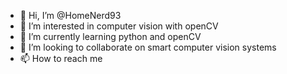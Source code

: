 - 👋 Hi, I’m @HomeNerd93
- 👀 I’m interested in computer vision with openCV
- 🌱 I’m currently learning python and openCV
- 💞️ I’m looking to collaborate on smart computer vision systems
- 📫 How to reach me 

<!---
HomeNerd93/HomeNerd93 is a ✨ special ✨ repository because its `README.md` (this file) appears on your GitHub profile.
You can click the Preview link to take a look at your changes.
--->
